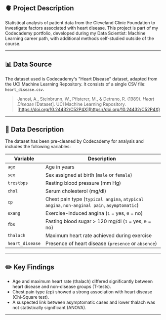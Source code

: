 ## 🫀 Project Description

Statistical analysis of patient data from the Cleveland Clinic Foundation to investigate factors associated with heart disease. This project is part of my Codecademy portfolio, developed during my Data Scientist: Machine Learning career path, with additional methods self-studied outside of the course.

---

## 📊 Data Source

The dataset used is Codecademy's "Heart Disease" dataset, adapted from the UCI Machine Learning Repository. It consists of a single CSV file: `heart_disease.csv`.

> Janosi, A., Steinbrunn, W., Pfisterer, M., & Detrano, R. (1989). *Heart Disease* [Dataset]. UCI Machine Learning Repository. [https://doi.org/10.24432/C52P4X](https://doi.org/10.24432/C52P4X)

---

## 🧾 Data Description

The dataset has been pre-cleaned by Codecademy for analysis and includes the following variables:

| Variable     | Description |
|--------------|-------------|
| `age`        | Age in years |
| `sex`        | Sex assigned at birth (`male` or `female`) |
| `trestbps`   | Resting blood pressure (mm Hg) |
| `chol`       | Serum cholesterol (mg/dl) |
| `cp`         | Chest pain type (`typical angina`, `atypical angina`, `non-anginal pain`, `asymptomatic`) |
| `exang`      | Exercise-induced angina (`1` = yes, `0` = no) |
| `fbs`        | Fasting blood sugar > 120 mg/dl (`1` = yes, `0` = no) |
| `thalach`    | Maximum heart rate achieved during exercise |
| `heart_disease` | Presence of heart disease (`presence` or `absence`) |

---

## ✏️ Key Findings

* Age and maximum heart rate (thalach) differed significantly between heart disease and non-disease groups (T-tests).
* Chest pain type (cp) showed a strong association with heart disease (Chi-Square test).
* A suspected link between asymptomatic cases and lower thalach was not statistically significant (ANOVA).

---
